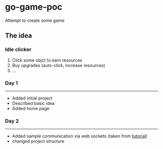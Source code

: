 # go-game-poc
Attempt to create some game

## The idea
### Idle clicker

1. Click some objct to earn resources
2. Buy upgrades (auto-click, increase resources)
3. ...

### Day 1
___
- Added initial project
- Described basic idea
- Added home page

### Day 2
___
- Added sample communication via web sockets (taken from [tutorial](https://tutorialedge.net/projects/chat-system-in-go-and-react/part-4-handling-multiple-clients/))  
- changed project structure